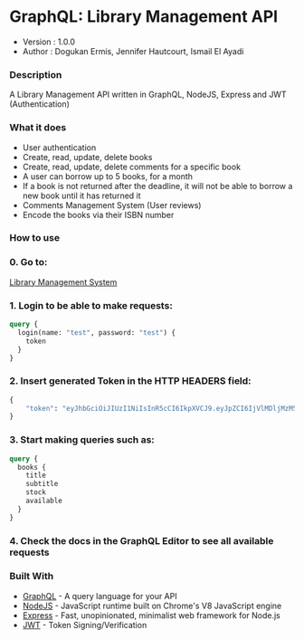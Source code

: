 # GraphQL: Library Management API

- Version : 1.0.0
- Author : Dogukan Ermis, Jennifer Hautcourt, Ismail El Ayadi

### Description

A Library Management API written in GraphQL, NodeJS, Express and JWT (Authentication)

### What it does

- User authentication
- Create, read, update, delete books
- Create, read, update, delete comments for a specific book
- A user can borrow up to 5 books, for a month
- If a book is not returned after the deadline, it will not be able to borrow a new book until it has returned it
- Comments Management System (User reviews)
- Encode the books via their ISBN number

### How to use

### 0. Go to:

[Library Management System](https://libraryql.glitch.me/graphql)

### 1. Login to be able to make requests:

```graphql
query {
  login(name: "test", password: "test") {
    token
  }
}
```

### 2. Insert generated Token in the HTTP HEADERS field:

```graphql
{
	"token": "eyJhbGciOiJIUzI1NiIsInR5cCI6IkpXVCJ9.eyJpZCI6IjVlMDljMzM5M2MxNjBlMWIzYWNjYzZlMyIsImlhdCI6MTU3ODA0MjIzNywiZXhwIjoxNTc4MTYyMjM3fQ.VKK1VmvCah7kHIlMVOMx7Ea6WV_nLsKh--04H2GICXU"
}
```

### 3. Start making queries such as:

```graphql
query {
  books {
    title
    subtitle
    stock
    available
  }
}
```

### 4. Check the docs in the GraphQL Editor to see all available requests

### Built With

- [GraphQL](https://graphql.org/) - A query language for your API
- [NodeJS](https://nodejs.org/en/) - JavaScript runtime built on Chrome's V8 JavaScript engine
- [Express](https://expressjs.com/) - Fast, unopinionated, minimalist web framework for Node.js
- [JWT](https://jwt.io/) - Token Signing/Verification
